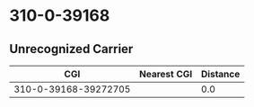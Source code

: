 # 310-0-39168
## Unrecognized Carrier


| CGI | Nearest CGI | Distance |
|-----|-------------|----------|
| 310-0-39168-39272705 |  | 0.0 |
